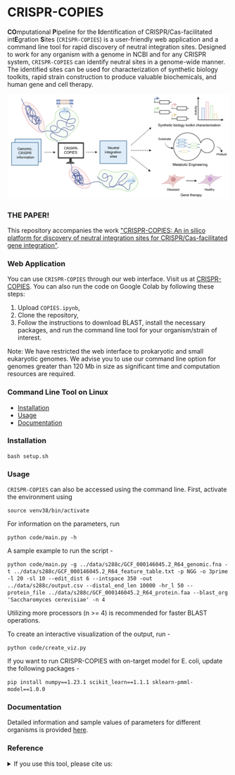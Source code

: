 # CRISPR-COPIES
**CO**mputational **P**ipeline for the **I**dentification of CRISPR/Cas-facilitated int**E**gration **S**ites (`CRISPR-COPIES`) is a user-friendly web application and a command line tool for rapid discovery of neutral integration sites. Designed to work for any organism with a genome in NCBI and for any CRISPR system, `CRISPR-COPIES` can identify neutral sites in a genome-wide manner. The identified sites can be used for characterization of synthetic biology toolkits, rapid strain construction to produce valuable biochemicals, and human gene and cell therapy.

![Summary](figs/GA.png)

### THE PAPER!
This repository accompanies the work ["CRISPR-COPIES: An in silico platform for discovery of neutral integration sites for CRISPR/Cas-facilitated gene integration"](https://www.biorxiv.org/content/10.1101/2023.09.06.556564v1.abstract).

### Web Application
You can use `CRISPR-COPIES` through our web interface. Visit us at [CRISPR-COPIES](https://biofoundry.web.illinois.edu/copies/). You can also run the code on Google Colab by following these steps: 
1. Upload `COPIES.ipynb`, 
2. Clone the repository, 
3. Follow the instructions to download BLAST, install the necessary packages, and run the command line tool for your organism/strain of interest. 

Note: We have restricted the web interface to prokaryotic and small eukaryotic genomes. We advise you to use our command line option for genomes greater than 120 Mb in size as significant time and computation resources are required. 

### Command Line Tool on Linux

- [Installation](#installation)
- [Usage](#usage)
- [Documentation](#documentation)

### Installation
```
bash setup.sh
```
### Usage

`CRISPR-COPIES` can also be accessed using the command line. First, activate the environment using
```
source venv38/bin/activate
```
For information on the parameters, run
```
python code/main.py -h
```
A sample example to run the script - 
```
python code/main.py -g ../data/s288c/GCF_000146045.2_R64_genomic.fna -t ../data/s288c/GCF_000146045.2_R64_feature_table.txt -p NGG -o 3prime -l 20 -sl 10 --edit_dist 6 --intspace 350 -out ../data/s288c/output.csv --distal_end_len 10000 -hr_l 50 --protein_file ../data/s288c/GCF_000146045.2_R64_protein.faa --blast_org 'Saccharomyces cerevisiae' -n 4
```

Utilizing more processors (n >= 4) is recommended for faster BLAST operations.

To create an interactive visualization of the output, run  -
```
python code/create_viz.py
```
If you want to run CRISPR-COPIES with on-target model for E. coli, update the following packages -
```
pip install numpy==1.23.1 scikit_learn==1.1.1 sklearn-pmml-model==1.0.0
```

### Documentation
Detailed information and sample values of parameters for different organisms is provided [here](https://biofoundry.web.illinois.edu/copies/docs).


### Reference
<details>
<summary>If you use this tool, please cite us:</summary>

```bibtex
Boob, Aashutosh Girish, et al. "CRISPR-COPIES: An in silico platform for discovery of neutral integration sites for CRISPR/Cas-facilitated gene integration." bioRxiv (2023): 2023-09.
```
</details>

